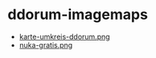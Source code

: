 # ddorum-imagemaps
* [karte-umkreis-ddorum.png](karte-umkreis-ddorum.png)
* [nuka-gratis.png](nuka-gratis.png)
